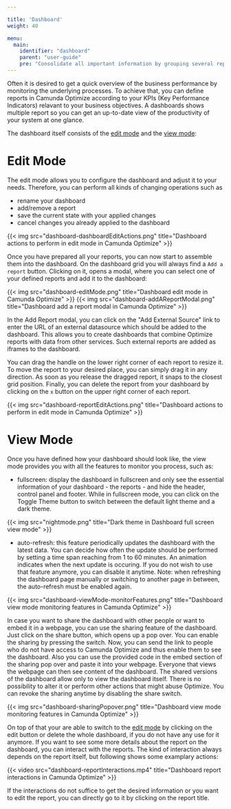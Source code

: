 ```yaml
---

title: 'Dashboard'
weight: 40

menu:
  main:
    identifier: "dashboard"
    parent: "user-guide"
    pre: "Consolidate all important information by grouping several reports together in a dashboard."
---
```


Often it is desired to get a quick overview of the business performance by monitoring the underlying processes. To achieve that, you can define reports in Camunda Optimize according to your KPIs (Key Performance Indicators) relavant to your business objectives. A dashboards shows multiple report so you can get an up-to-date view of the productivity of your system at one glance.

The dashboard itself consists of the [edit mode](#edit-mode) and the [view mode](#view-mode):

# Edit Mode

The edit mode allows you to configure the dashboard and adjust it to your needs. Therefore, you can perform all kinds of changing operations such as

* rename your dashboard
* add/remove a report
* save the current state with your applied changes
* cancel changes you already applied to the dashboard

{{< img src="dashboard-dashboardEditActions.png" title="Dashboard actions to perform in edit mode in Camunda Optimize" >}}

Once you have prepared all your reports, you can now start to assemble them into the dashboard. On the dashboard grid you will always find a `Add a report` button. Clicking on it, opens a modal, where you can select one of your defined reports and add it to the dashboard:

{{< img src="dashboard-editMode.png" title="Dashboard edit mode in Camunda Optimize" >}}
{{< img src="dashboard-addAReportModal.png" title="Dashboard add a report modal in Camunda Optimize" >}}

In the Add Report modal, you can click on the "Add External Source" link to enter the URL of an external datasource which should be added to the dashboard. This allows you to create dashboards that combine Optimize reports with data from other services. Such external reports are added as iframes to the dashboard.

You can drag the handle on the lower right corner of each report to resize it. To move the report to your desired place, you can simply drag it in any direction. As soon as you release the dragged report, it snaps to the closest grid position. Finally, you can delete the report from your dashboard by clicking on the `x` button on the upper right corner of each report.

{{< img src="dashboard-reportEditActions.png" title="Dashboard actions to perform in edit mode in Camunda Optimize" >}}


# View Mode

Once you have defined how your dashboard should look like, the view mode provides you with all the features to monitor you process, such as:

* fullscreen: display the dashboard in fullscreen and only see the essential information of your dashboard - the reports - and hide the header, control panel and footer. While in fullscreen mode, you can click on the Toggle Theme button to switch between the default light theme and a dark theme.

{{< img src="nightmode.png" title="Dark theme in Dashboard full screen view mode" >}}

* auto-refresh: this feature periodically updates the dashboard with the latest data. You can decide how often the update should be performed by setting a time span reaching from 1 to 60 minutes. An animation indicates when the next update is occuring. If you do not wish to use that feature anymore, you can disable it anytime. Note: when refreshing the dashboard page manually or switching to another page in between, the auto-refresh must be enabled again.

{{< img src="dashboard-viewMode-monitorFeatures.png" title="Dashboard view mode monitoring features in Camunda Optimize" >}}

In case you want to share the dashboard with other people or want to embed it in a webpage, you can use the sharing feature of the dashboard. Just click on the share button, which opens up a pop over. You can enable the sharing by pressing the switch. Now, you can send the link to people who do not have access to Camunda Optimize and thus enable them to see the dashboard. Also you can use the provided code in the embed section of the sharing pop over and paste it into your webpage. Everyone that views the webpage can then see content of the dashboard. The shared versions of the dashboard allow only to view the dashboard itself. There is no possibility to alter it or perform other actions that might abuse Optimize. You can revoke the sharing anytime by disabling the share switch.

{{< img src="dashboard-sharingPopover.png" title="Dashboard view mode monitoring features in Camunda Optimize" >}}

On top of that your are able to switch to the [edit mode](#the-edit-mode) by clicking on the edit button or delete the whole dashboard, if you do not have any use for it anymore. If you want to see some more details about the report on the dashboard, you can interact with the reports. The kind of interaction always depends on the report itself, but following shows some examplary actions:

{{< video src="dashboard-reportInteractions.mp4" title="Dashboard report interactions in Camunda Optimize" >}}

If the interactions do not suffice to get the desired information or you want to edit the report, you can directly go to it by clicking on the report title.


